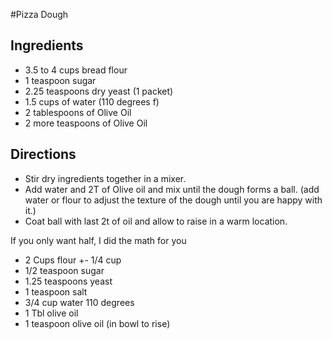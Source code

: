 #Pizza Dough

## Ingredients
- 3.5 to 4 cups bread flour 
- 1 teaspoon sugar
- 2.25 teaspoons dry yeast (1 packet)
- 1.5 cups of water (110 degrees f)
- 2 tablespoons of Olive Oil
- 2 more teaspoons of Olive Oil

## Directions
- Stir dry ingredients together in a mixer.
- Add water and 2T of Olive oil and mix until the dough forms a ball.
  (add water or flour to adjust the texture of the dough until you are happy
    with it.)
- Coat ball with last 2t of oil and allow to raise in a warm location. 




 If you only want half, I did the math for you

- 2 Cups flour +- 1/4 cup
- 1/2 teaspoon sugar
- 1.25 teaspoons yeast
- 1 teaspoon salt
- 3/4 cup water 110 degrees
- 1 Tbl olive oil
- 1 teaspoon olive oil (in bowl to rise)
